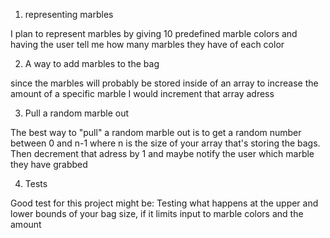 1. representing marbles

I plan to represent marbles by giving 10 predefined marble colors and having the user tell me how many marbles they have of each color

2. A way to add marbles to the bag

since the marbles will probably be stored inside of an array to increase the amount of a specific marble I would increment that array adress

3. Pull a random marble out

The best way to "pull" a random marble out is to get a random number between 0 and n-1 where n is the size of your array that's storing the bags. Then decrement that adress by 1 and maybe notify the user which marble they have grabbed

4. Tests

Good test for this project might be: Testing what happens at the upper and lower bounds of your bag size, if it limits input to marble colors and the amount 